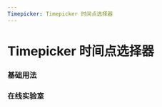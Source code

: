 ```yaml
---
Timepicker: Timepicker 时间点选择器
---
```

# Timepicker 时间点选择器

### 基础用法

<ClientOnly>
<field-timepicker-demo blockName="timepickerField1"/>
</ClientOnly>

### 在线实验室

<ClientOnly>
<ams-config name="timepicker" type="field"/>
</ClientOnly>